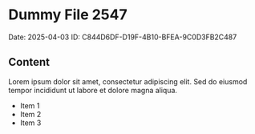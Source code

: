 # Dummy File 2547

Date: 2025-04-03
ID: C844D6DF-D19F-4B10-BFEA-9C0D3FB2C487

## Content

Lorem ipsum dolor sit amet, consectetur adipiscing elit.
Sed do eiusmod tempor incididunt ut labore et dolore magna aliqua.

* Item 1
* Item 2
* Item 3


